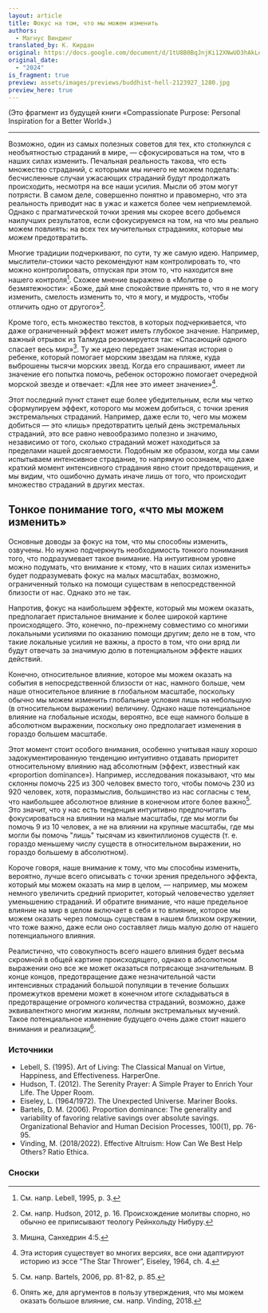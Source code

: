 ```yaml
---
layout: article
title: Фокус на том, что мы можем изменить
authors:
  - Магнус Виндинг 
translated_by: К. Кирдан
original: https://docs.google.com/document/d/1tU8B0BqJnjKi12XNwUD3hAkLe4HPKrXwzCixFXr5058/edit
original_date:
  - "2024"
is_fragment: true
preview: assets/images/previews/buddhist-hell-2123927_1280.jpg
preview_here: true
---
```

(Это фрагмент из будущей книги «Compassionate Purpose: Personal Inspiration for a Better World».)

---

Возможно, один из самых полезных советов для тех, кто столкнулся с необъятностью страданий в мире, — сфокусироваться на том, что в наших силах изменить. Печальная реальность такова, что есть множество страданий, с которыми мы ничего не можем поделать: бесчисленные случаи ужасающих страданий будут продолжать происходить, несмотря на все наши усилия. Мысли об этом могут потрясти. В самом деле, совершенно понятно и правомерно, что эта реальность приводит нас в ужас и кажется более чем неприемлемой. Однако с прагматической точки зрения мы скорее всего добьемся наилучших результатов, если сфокусируемся на том, на что мы реально можем повлиять: на всех тех мучительных страданиях, которые мы _можем_ предотвратить.

Многие традиции подчеркивают, по сути, ту же самую идею. Например, мыслители-стоики часто рекомендуют нам контролировать то, что можно контролировать, отпуская при этом то, что находится вне нашего контроля[^3]. Схожее мнение выражено в «Молитве о безмятежности»: «Боже, дай мне спокойствие принять то, что я не могу изменить, смелость изменить то, что я могу, и мудрость, чтобы отличить одно от другого»[^4].

Кроме того, есть множество текстов, в которых подчеркивается, что даже ограниченный эффект может иметь глубокое значение. Например, важный отрывок из Талмуда резюмируется так: «Спасающий одного спасает весь мир»[^5]. Ту же идею передает знаменитая история о ребенке, который помогает морским звездам на пляже, куда выброшены тысячи морских звезд. Когда его спрашивают, имеет ли значение его попытка помочь, ребенок осторожно помогает очередной морской звезде и отвечает: «Для нее это имеет значение»[^6].

Этот последний пункт станет еще более убедительным, если мы четко сформулируем эффект, которого мы можем добиться, с точки зрения экстремальных страданий. Например, даже если то, чего мы можем добиться — это «лишь» предотвратить целый день экстремальных страданий, это все равно невообразимо полезно и значимо, независимо от того, сколько страданий может находиться за пределами нашей досягаемости. Подобным же образом, когда мы сами испытываем интенсивное страдание, то напрямую осознаем, что даже краткий момент интенсивного страдания явно стоит предотвращения, и мы видим, что ошибочно думать иначе лишь от того, что происходит множество страданий в других местах.

## Тонкое понимание того, «что мы можем изменить»

Основные доводы за фокус на том, что мы способны изменить, озвучены. Но нужно подчеркнуть необходимость тонкого понимания того, что подразумевает такое внимание. На интуитивном уровне можно подумать, что внимание к «тому, что в наших силах изменить» будет подразумевать фокус на малых масштабах, возможно, ограниченный только на помощи существам в непосредственной близости от нас. Однако это не так.

Напротив, фокус на наибольшем эффекте, который мы можем оказать, предполагает пристальное внимание к более широкой картине происходящего. Это, конечно, по-прежнему совместимо со многими локальными усилиями по оказанию помощи другим; дело не в том, что такие локальные усилия не важны, а просто в том, что они вряд ли будут отвечать за значимую долю в потенциальном эффекте наших действий.

Конечно, относительное влияние, которое мы можем оказать на события в непосредственной близости от нас, намного больше, чем наше относительное влияние в глобальном масштабе, поскольку обычно мы можем изменить глобальные условия лишь на небольшую (в относительном выражении) величину. Однако наше потенциальное влияние на глобальные исходы, вероятно, все еще намного больше в абсолютном выражении, поскольку оно предполагает изменения в гораздо большем масштабе.

Этот момент стоит особого внимания, особенно учитывая нашу хорошо задокументированную тенденцию интуитивно отдавать приоритет относительному влиянию над абсолютным (эффект, известный как «proportion dominance»). Например, исследования показывают, что мы склонны помочь 225 из 300 человек вместо того, чтобы помочь 230 из 920 человек, хотя, поразмыслив, большинство из нас согласны с тем, что наибольшее абсолютное влияние в конечном итоге более важно[^7]. Это значит, что у нас есть тенденция интуитивно предпочитать фокусироваться на влиянии на малые масштабы, где мы могли бы помочь 9 из 10 человек, а не на влиянии на крупные масштабы, где мы могли бы помочь "лишь" тысячам из квинтиллионов существ (т. е. гораздо меньшему числу существ в относительном выражении, но гораздо большему в абсолютном).

Короче говоря, наше внимание к тому, что мы способны изменить, вероятно, лучше всего описывать с точки зрения предельного эффекта, который мы можем оказать на мир в целом, — например, мы можем немного увеличить средний приоритет, который человечество уделяет уменьшению страданий. И обратите внимание, что наше предельное влияние на мир в целом включает в себя и то влияние, которое мы можем оказать через помощь существам в нашем близком окружении, что тоже важно, даже если оно составляет лишь малую долю от нашего потенциального влияния.

Реалистично, что совокупность всего нашего влияния будет весьма скромной в общей картине происходящего, однако в абсолютном выражении оно все же может оказаться потрясающе значительным. В конце концов, предотвращение даже незначительной части интенсивных страданий большой популяции в течение больших промежутков времени может в конечном итоге складываться в предотвращение огромного количества страданий, возможно, даже эквивалентного многим жизням, полным экстремальных мучений. Такое потенциальное изменение будущего очень даже стоит нашего внимания и реализации[^8].

### Источники

* Lebell, S. (1995). Art of Living: The Classical Manual on Virtue, Happiness, and Effectiveness. HarperOne.
* Hudson, T. (2012). The Serenity Prayer: A Simple Prayer to Enrich Your Life. The Upper Room.
* Eiseley, L. (1964/1972). The Unexpected Universe. Mariner Books.
* Bartels, D. M. (2006). Proportion dominance: The generality and variability of favoring relative savings over absolute savings. Organizational Behavior and Human Decision Processes, 100(1), pp. 76-95.
* Vinding, M. (2018/2022). Effective Altruism: How Can We Best Help Others? Ratio Ethica.

### Сноски

[^3]: См. напр. Lebell, 1995, p. 3.
[^4]: См. напр. Hudson, 2012, p. 16. Происхождение молитвы спорно, но обычно ее приписывают теологу Рейнхольду Нибуру.
[^5]: Мишна, Санхедрин 4:5.
[^6]: Эта история существует во многих версиях, все они адаптируют историю из эссе “The Star Thrower”, Eiseley, 1964, ch. 4.
[^7]: См. напр. Bartels, 2006, pp. 81-82, p. 85.
[^8]: Опять же, для аргументов в пользу утверждения, что мы можем оказать большое влияние, см. напр. Vinding, 2018.
